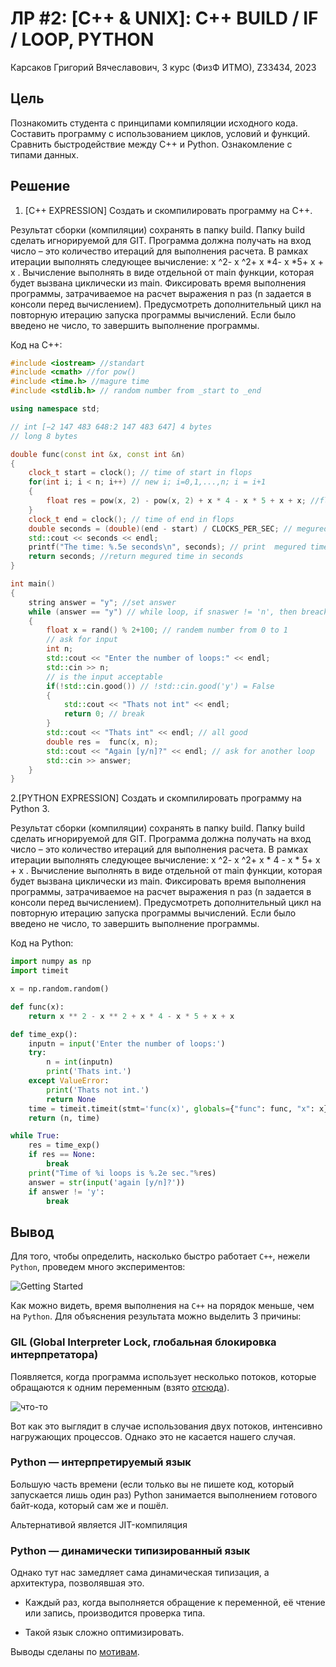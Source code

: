 # ЛР \#2: [C++ & UNIX]: C++ BUILD / IF / LOOP, PYTHON #

Карсаков Григорий Вячеславович, 3 курс (ФизФ ИТМО), Z33434, 2023

## Цель ##

Познакомить студента с принципами компиляции исходного кода. Составить
программу с использованием циклов, условий и функций. Сравнить быстродействие
между C++ и Python. Ознакомление с типами данных.

## Решение ##

1. [С++ EXPRESSION] Создать и скомпилировать программу на C++.

Результат сборки (компиляции) сохранять в папку build. Папку build сделать
игнорируемой для GIT. Программа должна получать на вход число – это
количество итераций для выполнения расчета. В рамках итерации выполнять
следующее вычисление: x ^2- x ^2+ x *4- x *5+ x + x . Вычисление выполнять в виде
отдельной от main функции, которая будет вызвана циклически из main.
Фиксировать время выполнения программы, затрачиваемое на расчет выражения
n раз (n задается в консоли перед вычислением). Предусмотреть дополнительный
цикл на повторную итерацию запуска программы вычислений. Если было введено
не число, то завершить выполнение программы.

Код на C++:

```C++
#include <iostream> //standart
#include <cmath> //for pow()
#include <time.h> //magure time
#include <stdlib.h> // random number from _start to _end

using namespace std;

// int [−2 147 483 648:2 147 483 647] 4 bytes
// long 8 bytes

double func(const int &x, const int &n)
{
    clock_t start = clock(); // time of start in flops
    for(int i; i < n; i++) // new i; i=0,1,...,n; i = i+1
    {
        float res = pow(x, 2) - pow(x, 2) + x * 4 - x * 5 + x + x; //float result
    }
    clock_t end = clock(); // time of end in flops
    double seconds = (double)(end - start) / CLOCKS_PER_SEC; // megured time in flobs / flops per second
    std::cout << seconds << endl;
    printf("The time: %.5e seconds\n", seconds); // print  megured time in seconds
    return seconds; //return megured time in seconds
}

int main()
{
    string answer = "y"; //set answer
    while (answer == "y") // while loop, if snaswer != 'n', then breack
    {
        float x = rand() % 2+100; // randem number from 0 to 1
        // ask for input
        int n; 
        std::cout << "Enter the number of loops:" << endl;
        std::cin >> n;
        // is the input acceptable
        if(!std::cin.good()) // !std::cin.good('y') = False
        {
            std::cout << "Thats not int" << endl;
            return 0; // break
        }
        std::cout << "Thats int" << endl; // all good
        double res =  func(x, n);
        std::cout << "Again [y/n]?" << endl; // ask for another loop
        std::cin >> answer;
    }
}
```

2.[PYTHON EXPRESSION] Создать и скомпилировать программу на Python 3.

Результат сборки (компиляции) сохранять в папку build. Папку build сделать
игнорируемой для GIT. Программа должна получать на вход число – это
количество итераций для выполнения расчета. В рамках итерации выполнять
следующее вычисление: x ^2- x ^2+ x * 4 - x * 5+ x + x . Вычисление выполнять в виде
отдельной от main функции, которая будет вызвана циклически из main.
Фиксировать время выполнения программы, затрачиваемое на расчет выражения
n раз (n задается в консоли перед вычислением). Предусмотреть дополнительный
цикл на повторную итерацию запуска программы вычислений. Если было введено
не число, то завершить выполнение программы.

Код на Python:

```python
import numpy as np
import timeit

x = np.random.random()

def func(x):
    return x ** 2 - x ** 2 + x * 4 - x * 5 + x + x

def time_exp():
    inputn = input('Enter the number of loops:')
    try:
        n = int(inputn)
        print('Thats int.')
    except ValueError:
        print('Thats not int.')
        return None
    time = timeit.timeit(stmt='func(x)', globals={"func": func, "x": x}, number=n)
    return (n, time)

while True:
    res = time_exp()
    if res == None:
        break
    print("Time of %i loops is %.2e sec."%res)
    answer = str(input('again [y/n]?'))
    if answer != 'y':
        break 
```

## Вывод ##

Для того, чтобы определить, насколько быстро работает `C++`, нежели `Python`, проведем много экспериментов:

![Getting Started](6sem_Cpp_and_unixlab2/Python/conclusion.png)

Как можно видеть, время выполнения на `C++` на порядок меньше, чем на `Python`. Для объяснения результата можно выделить 3 причины:

### GIL (Global Interpreter Lock, глобальная блокировка интерпретатора) ###

Появляется, когда программа использует несколько потоков, которые обращаются к одним переменным (взято [отсюда](http://dabeaz.blogspot.com/2010/01/python-gil-visualized.html)).

![что-то](6sem_Cpp_and_unix/lab2/GIL.png)

Вот как это выглядит в случае использования двух потоков, интенсивно нагружающих процессов. Однако это не касается нашего случая.

### Python — интерпретируемый язык ###

 Большую часть времени (если только вы не пишете код, который запускается лишь один раз) Python занимается выполнением готового байт-кода, который сам же и пошёл.

 Альтернативой является JIT-компиляция

 ### Python — динамически типизированный язык ###

Однако тут нас замедляет сама динамическая типизация, а архитектура, позволявшая это.

* Каждый раз, когда выполняется обращение к переменной, её чтение или запись, производится проверка типа.

* Такой язык сложно оптимизировать.

Выводы сделаны по [мотивам](https://itnan.ru/post.php?c=1&p=418823).
